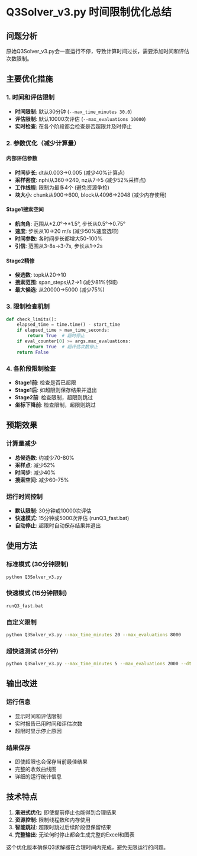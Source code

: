 # Q3Solver_v3.py 时间限制优化总结

## 问题分析
原始Q3Solver_v3.py会一直运行不停，导致计算时间过长，需要添加时间和评估次数限制。

## 主要优化措施

### 1. 时间和评估限制
- **时间限制**: 默认30分钟 (`--max_time_minutes 30.0`)
- **评估限制**: 默认10000次评估 (`--max_evaluations 10000`)
- **实时检查**: 在各个阶段都会检查是否超限并及时停止

### 2. 参数优化（减少计算量）

#### 内部评估参数
- **时间步长**: dt从0.003→0.005 (减少40%计算点)
- **采样密度**: nphi从360→240, nz从7→5 (减少52%采样点)
- **工作线程**: 限制为最多4个 (避免资源争抢)
- **块大小**: chunk从900→600, block从4096→2048 (减少内存使用)

#### Stage1搜索空间
- **航向角**: 范围从±2.0°→±1.5°, 步长从0.5°→0.75°
- **速度**: 步长从10→20 m/s (减少50%速度选项)
- **时间参数**: 各时间步长都增大50-100%
- **引信**: 范围从3-8s→3-7s, 步长从1→2s

#### Stage2精修
- **候选数**: topk从20→10
- **搜索范围**: span_steps从2→1 (减少81%邻域)
- **最大候选**: 从20000→5000 (减少75%)

### 3. 限制检查机制

```python
def check_limits():
    elapsed_time = time.time() - start_time
    if elapsed_time > max_time_seconds:
        return True  # 超时停止
    if eval_counter[0] >= args.max_evaluations:
        return True  # 超评估次数停止
    return False
```

### 4. 各阶段限制检查
- **Stage1前**: 检查是否已超限
- **Stage1后**: 如超限则保存结果并退出
- **Stage2前**: 检查限制，超限则跳过
- **坐标下降前**: 检查限制，超限则跳过

## 预期效果

### 计算量减少
- **总候选数**: 约减少70-80%
- **采样点**: 减少52%
- **时间步**: 减少40%
- **搜索空间**: 减少60-75%

### 运行时间控制
- **默认限制**: 30分钟或10000次评估
- **快速模式**: 15分钟或5000次评估 (runQ3_fast.bat)
- **自动停止**: 超限时自动保存结果并退出

## 使用方法

### 标准模式 (30分钟限制)
```bash
python Q3Solver_v3.py
```

### 快速模式 (15分钟限制)
```bash
runQ3_fast.bat
```

### 自定义限制
```bash
python Q3Solver_v3.py --max_time_minutes 20 --max_evaluations 8000
```

### 超快速测试 (5分钟)
```bash
python Q3Solver_v3.py --max_time_minutes 5 --max_evaluations 2000 --dt 0.01 --nphi 120 --nz 3
```

## 输出改进

### 运行信息
- 显示时间和评估限制
- 实时报告已用时间和评估次数
- 超限时显示停止原因

### 结果保存
- 即使超限也会保存当前最佳结果
- 完整的收敛曲线图
- 详细的运行统计信息

## 技术特点

1. **渐进式优化**: 即使提前停止也能得到合理结果
2. **资源控制**: 限制线程数和内存使用
3. **智能跳过**: 超限时跳过后续阶段但保留结果
4. **完整输出**: 无论何时停止都会生成完整的Excel和图表

这个优化版本确保Q3求解器在合理时间内完成，避免无限运行的问题。
